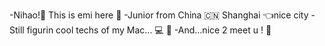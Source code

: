 -Nihao!👋 This is emi here 👀
-Junior from China 🇨🇳 Shanghai 👈nice city
-Still figurin cool techs of my Mac... 💻 🌟
-And...nice 2 meet u ! 🤝

<!---
emidabest/emidabest is a ✨ special ✨ repository because its `README.md` (this file) appears on your GitHub profile.
You can click the Preview link to take a look at your changes.
--->
